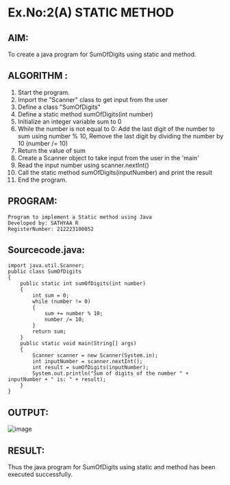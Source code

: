 # Ex.No:2(A)  STATIC METHOD

## AIM:
To create a java program for SumOfDigits using static and method.

## ALGORITHM :
1.  Start the program.
2.  Import the "Scanner" class to get input from the user
3.  Define a class "SumOfDigits"
4.  Define a static method sumOfDigits(int number)
5.  Initialize an integer variable sum to 0
6.  While the number is not equal to 0: Add the last digit of the number to sum using number % 10, Remove the last digit by dividing the number by 10 (number /= 10)
7.  Return the value of sum
8.  Create a Scanner object to take input from the user in the 'main'
9.  Read the input number using scanner.nextInt()
10.  Call the static method sumOfDigits(inputNumber) and print the result
11.	End the program.


## PROGRAM:
```
Program to implement a Static method using Java
Developed by: SATHYAA R
RegisterNumber: 212223100052
```

## Sourcecode.java:

```
import java.util.Scanner;
public class SumOfDigits 
{
    public static int sumOfDigits(int number) 
    {
        int sum = 0;
        while (number != 0) 
        {
            sum += number % 10;
            number /= 10;
        }
        return sum;
    }
    public static void main(String[] args) 
    {
        Scanner scanner = new Scanner(System.in);
        int inputNumber = scanner.nextInt();
        int result = sumOfDigits(inputNumber);
        System.out.println("Sum of digits of the number " + inputNumber + " is: " + result);
    }
}
```


## OUTPUT:

![image](https://github.com/user-attachments/assets/f9584a13-99ae-4dea-8ebe-32c904cb3695)


## RESULT:
Thus the java program for SumOfDigits using static and method has been executed successfully.

